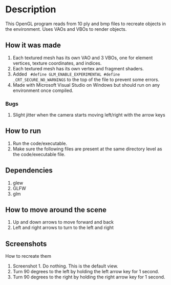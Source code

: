 # Description

This OpenGL program reads from 10 ply and bmp files to recreate objects in the environment.
Uses VAOs and VBOs to render objects.

## How it was made

1. Each textured mesh has its own VAO and 3 VBOs, one for element vertices, texture coordinates, and indices.
2. Each textured mesh has its own vertex and fragment shaders.
3. Added `
#define GLM_ENABLE_EXPERIMENTAL
#define _CRT_SECURE_NO_WARNINGS`
   to the top of the file to prevent some errors.
4. Made with Microsoft Visual Studio on Windows but should run on any environment once compiled.

### Bugs

1. Slight jitter when the camera starts moving left/right with the arrow keys

## How to run

1. Run the code/executable.
2. Make sure the following files are present at the same directory level as the code/executable file.

## Dependencies

1. glew
2. GLFW
3. glm

## How to move around the scene

1. Up and down arrows to move forward and back
2. Left and right arrows to turn to the left and right

## Screenshots

How to recreate them

1. Screenshot 1. Do nothing. This is the default view.
2. Turn 90 degrees to the left by holding the left arrow key for 1 second.
3. Turn 90 degrees to the right by holding the right arrow key for 1 second.
